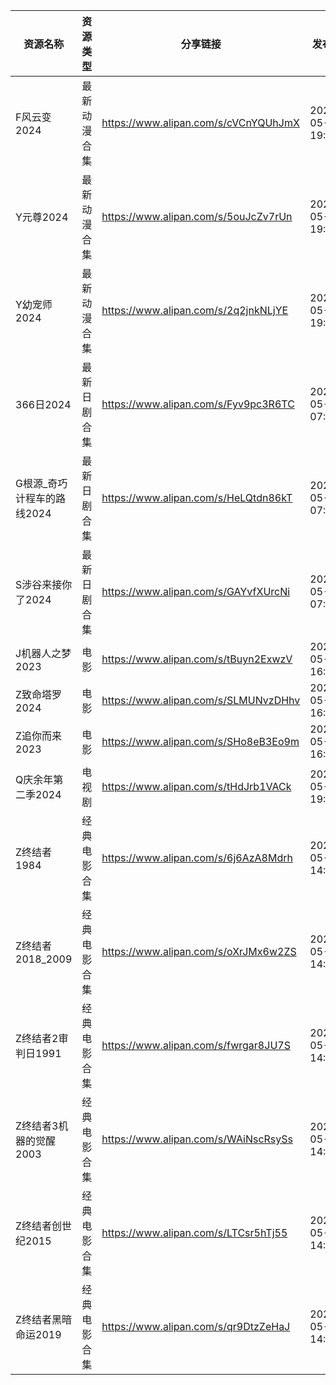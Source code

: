 | 资源名称             | 资源类型   | 分享链接                                 | 发布时间                |
| ---------------- | ------ | ------------------------------------ | ------------------- |
| F风云变2024         | 最新动漫合集 | https://www.alipan.com/s/cVCnYQUhJmX | 2024-05-29 19:20:11 |
| Y元尊2024          | 最新动漫合集 | https://www.alipan.com/s/5ouJcZv7rUn | 2024-05-29 19:20:13 |
| Y幼宠师2024         | 最新动漫合集 | https://www.alipan.com/s/2q2jnkNLjYE | 2024-05-29 19:14:17 |
| 366日2024         | 最新日剧合集 | https://www.alipan.com/s/Fyv9pc3R6TC | 2024-05-29 07:56:12 |
| G根源_奇巧计程车的路线2024 | 最新日剧合集 | https://www.alipan.com/s/HeLQtdn86kT | 2024-05-29 07:56:13 |
| S涉谷来接你了2024      | 最新日剧合集 | https://www.alipan.com/s/GAYvfXUrcNi | 2024-05-29 07:58:15 |
| J机器人之梦2023       | 电影     | https://www.alipan.com/s/tBuyn2ExwzV | 2024-05-29 16:28:14 |
| Z致命塔罗2024        | 电影     | https://www.alipan.com/s/SLMUNvzDHhv | 2024-05-29 16:28:17 |
| Z追你而来2023        | 电影     | https://www.alipan.com/s/SHo8eB3Eo9m | 2024-05-29 16:28:21 |
| Q庆余年第二季2024      | 电视剧    | https://www.alipan.com/s/tHdJrb1VACk | 2024-05-29 19:52:19 |
| Z终结者1984         | 经典电影合集 | https://www.alipan.com/s/6j6AzA8Mdrh | 2024-05-29 14:46:13 |
| Z终结者2018_2009    | 经典电影合集 | https://www.alipan.com/s/oXrJMx6w2ZS | 2024-05-29 14:50:11 |
| Z终结者2审判日1991     | 经典电影合集 | https://www.alipan.com/s/fwrgar8JU7S | 2024-05-29 14:46:15 |
| Z终结者3机器的觉醒2003   | 经典电影合集 | https://www.alipan.com/s/WAiNscRsySs | 2024-05-29 14:46:17 |
| Z终结者创世纪2015      | 经典电影合集 | https://www.alipan.com/s/LTCsr5hTj55 | 2024-05-29 14:46:19 |
| Z终结者黑暗命运2019     | 经典电影合集 | https://www.alipan.com/s/qr9DtzZeHaJ | 2024-05-29 14:50:13 |
